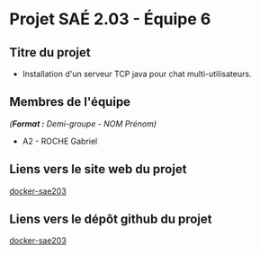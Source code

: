 # Projet SAÉ 2.03 - Équipe 6
## Titre du projet

- Installation d'un serveur TCP java pour chat multi-utilisateurs.

## Membres de l'équipe
_(**Format :** Demi-groupe - NOM Prénom)_

- A2 - ROCHE Gabriel

## Liens vers le site web du projet

[docker-sae203](https://TheCrafteur2015.github.io/docker-sae203/)

## Liens vers le dépôt github du projet

[docker-sae203](https://github.com/TheCrafteur2015/docker-sae203/)
